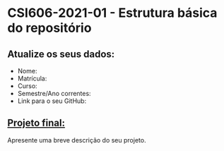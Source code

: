# **CSI606-2021-01 - Estrutura básica do repositório**

## Atualize os seus dados:

- Nome:
- Matrícula:
- Curso:
- Semestre/Ano correntes:
- Link para o seu GitHub:

## [Projeto final:](./Projeto/README.md) 

Apresente uma breve descrição do seu projeto.

